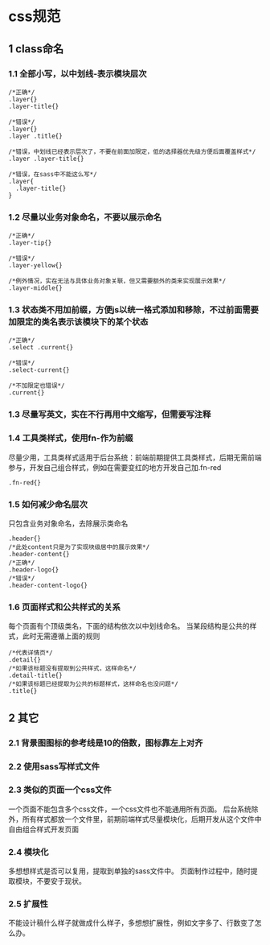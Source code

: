 # css规范
## 1 class命名
### 1.1 全部小写，以中划线-表示模块层次
```
/*正确*/
.layer{}
.layer-title{}

/*错误*/
.layer{}
.layer .title{}

/*错误，中划线已经表示层次了，不要在前面加限定，低的选择器优先级方便后面覆盖样式*/
.layer .layer-title{}

/*错误，在sass中不能这么写*/
.layer{
  .layer-title{}
}
```
### 1.2 尽量以业务对象命名，不要以展示命名

```
/*正确*/
.layer-tip{}

/*错误*/
.layer-yellow{}

/*例外情况，实在无法与具体业务对象关联，但又需要额外的类来实现展示效果*/
.layer-middle{}
```
### 1.3 状态类不用加前缀，方便js以统一格式添加和移除，不过前面需要加限定的类名表示该模块下的某个状态
```
/*正确*/
.select .current{}

/*错误*/
.select-current{}

/*不加限定也错误*/
.current{}

```

### 1.3 尽量写英文，实在不行再用中文缩写，但需要写注释

### 1.4 工具类样式，使用fn-作为前缀
尽量少用，工具类样式适用于后台系统：前端前期提供工具类样式，后期无需前端参与，开发自己组合样式，例如在需要变红的地方开发自己加.fn-red
```
.fn-red{}
```

### 1.5 如何减少命名层次
只包含业务对象命名，去除展示类命名
```
.header{}
/*此处content只是为了实现块级居中的展示效果*/
.header-content{}
/*正确*/
.header-logo{}
/*错误*/
.header-content-logo{}
```

### 1.6 页面样式和公共样式的关系
每个页面有个顶级类名，下面的结构依次以中划线命名。
当某段结构是公共的样式，此时无需遵循上面的规则

```
/*代表详情页*/
.detail{}
/*如果该标题没有提取到公共样式，这样命名*/
.detail-title{}
/*如果该标题已经提取为公共的标题样式，这样命名也没问题*/
.title{}
```
## 2 其它
### 2.1 背景图图标的参考线是10的倍数，图标靠左上对齐
### 2.2 使用sass写样式文件
### 2.3 类似的页面一个css文件
一个页面不能包含多个css文件，一个css文件也不能通用所有页面。
后台系统除外，所有样式都放一个文件里，前期前端样式尽量模块化，后期开发从这个文件中自由组合样式开发页面
### 2.4 模块化
多想想样式是否可以复用，提取到单独的sass文件中。
页面制作过程中，随时提取模块，不要安于现状。
### 2.5 扩展性
不能设计稿什么样子就做成什么样子，多想想扩展性，例如文字多了、行数变了怎么办。
